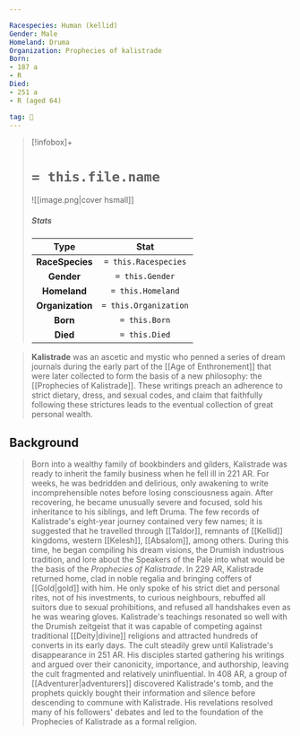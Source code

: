 ```yaml
---

Racespecies: Human (kellid)
Gender: Male
Homeland: Druma
Organization: Prophecies of kalistrade
Born:
- 187 a
- R
Died:
- 251 a
- R (aged 64)

tag: 👤️
---
```


> [!infobox]+
> #  `= this.file.name`
> ![[image.png|cover hsmall]]
> ##### Stats
> Type | Stat |
> :---: |:---:|
> **RaceSpecies** | `= this.Racespecies` |
> **Gender** | `= this.Gender` |
> **Homeland** | `= this.Homeland` |
> **Organization** | `= this.Organization` |
> **Born** | `= this.Born` |
> **Died** | `= this.Died` |



> **Kalistrade** was an ascetic and mystic who penned a series of dream journals during the early part of the [[Age of Enthronement]] that were later collected to form the basis of a new philosophy: the [[Prophecies of Kalistrade]]. These writings preach an adherence to strict dietary, dress, and sexual codes, and claim that faithfully following these strictures leads to the eventual collection of great personal wealth.


## Background

> Born into a wealthy family of bookbinders and gilders, Kalistrade was ready to inherit the family business when he fell ill in 221 AR. For weeks, he was bedridden and delirious, only awakening to write incomprehensible notes before losing consciousness again. After recovering, he became unusually severe and focused, sold his inheritance to his siblings, and left Druma. The few records of Kalistrade's eight-year journey contained very few names; it is suggested that he travelled through [[Taldor]], remnants of [[Kellid]] kingdoms, western [[Kelesh]], [[Absalom]], among others. During this time, he began compiling his dream visions, the Drumish industrious tradition, and lore about the Speakers of the Pale into what would be the basis of the *Prophecies of Kalistrade*.
> In 229 AR, Kalistrade returned home, clad in noble regalia and bringing coffers of [[Gold|gold]] with him. He only spoke of his strict diet and personal rites, not of his investments, to curious neighbours, rebuffed all suitors due to sexual prohibitions, and refused all handshakes even as he was wearing gloves.
> Kalistrade's teachings resonated so well with the Drumish zeitgeist that it was capable of competing against traditional [[Deity|divine]] religions and attracted hundreds of converts in its early days. The cult steadily grew until Kalistrade's disappearance in 251 AR. His disciples started gathering his writings and argued over their canonicity, importance, and authorship, leaving the cult fragmented and relatively uninfluential. In 408 AR, a group of [[Adventurer|adventurers]] discovered Kalistrade's tomb, and the prophets quickly bought their information and silence before descending to commune with Kalistrade. His revelations resolved many of his followers' debates and led to the foundation of the Prophecies of Kalistrade as a formal religion.








